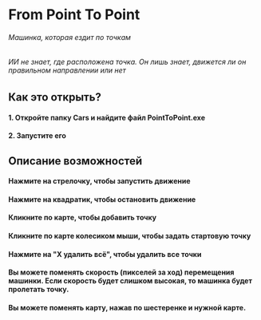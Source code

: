 # From Point To Point
###### Машинка, которая ездит по точкам
###### ИИ не знает, где расположена точка. Он лишь знает, движется ли он правильном направлении или нет

## Как это открыть?

#### 1. Откройте папку Cars и найдите файл PointToPoint.exe
#### 2. Запустите его 

## Описание возможностей
#### Нажмите на стрелочку, чтобы запустить движение
#### Нажмите на квадратик, чтобы остановить движение
#### Кликните по карте, чтобы добавить точку
#### Кликните по карте колесиком мыши, чтобы задать стартовую точку
#### Нажмите на "Х удалить всё", чтобы удалить все точки
#### Вы можете поменять скорость (пикселей за ход) перемещения машинки. Если скорость будет слишком высокая, то машинка будет пролетать точку.
#### Вы можете поменять карту, нажав по шестеренке и нужной карте.

